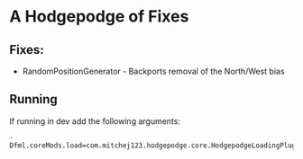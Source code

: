 # A Hodgepodge of Fixes

## Fixes:
* RandomPositionGenerator - Backports removal of the North/West bias


## Running


If running in dev add the following arguments: 
```
-Dfml.coreMods.load=com.mitchej123.hodgepodge.core.HodgepodgeLoadingPlugin
```